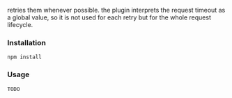 retries them whenever possible. the plugin interprets the request timeout as a global value, so it is not used for each retry but for the whole request lifecycle.

### Installation
```
npm install

```

### Usage
```
TODO

```

